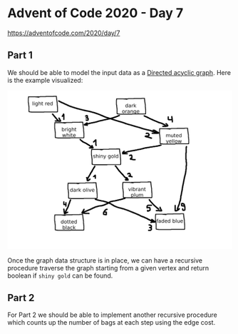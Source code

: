 # Advent of Code 2020 - Day 7

https://adventofcode.com/2020/day/7

## Part 1

We should be able to model the input data as a [Directed acyclic graph](https://en.wikipedia.org/wiki/Directed_acyclic_graph). Here is the example visualized:

![example_graph](example_graph.png)

Once the graph data structure is in place, we can have a recursive procedure traverse the graph starting from a given vertex and return boolean if `shiny gold` can be found.

## Part 2

For Part 2 we should be able to implement another recursive procedure which counts up the number of bags at each step using the edge cost.
